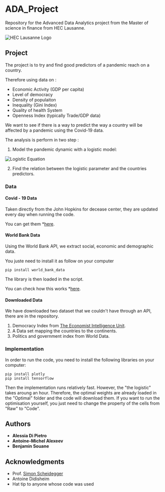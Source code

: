 # ADA_Project
Repository for the Advanced Data Analytics project from the Master of science in finance from HEC Lausanne. 

![HEC Lausanne Logo](https://upload.wikimedia.org/wikipedia/commons/thumb/a/a3/HEC_Lausanne_logo.svg/293px-HEC_Lausanne_logo.svg.png)

## Project
The project is to try and find good predictors of a pandemic reach on a country. 

Therefore using data on : 

- Economic Activity (GDP per capita)
- Level of democracy
- Density of populaiton
- Inequality (Gini Index)
- Quality of health System
- Openness Index (typically Trade/GDP data)

We want to see if there is a way to predict the way a country will be affected by a pandemic using the Covid-19 data. 

The analysis is perform in two step : 

1. Model the pandemic dynamic with a logistic model:

![Logistic Equation](https://wikimedia.org/api/rest_v1/media/math/render/svg/9e26947596d387d045be3baeb72c11270a065665)

2. Find the relation between the logistic parameter and the countries predictors.

### Data

#### Covid - 19 Data
Taken directly from the John Hopkins for decease center, they are updated every day when running the code.

You can get them *[here](https://raw.githubusercontent.com/CSSEGISandData/COVID-19/master/csse_covid_19_data/).

#### World Bank Data
Using the World Bank API, we extract social, economic and demographic data. 

You juste need to install it as follow on your computer
```
pip install world_bank_data
```
The library is then loaded in the script.

You can check how this works *[here](https://github.com/mwouts/world_bank_data).

#### Downloaded Data 
We have downloaded two dataset that we couldn't have through an API, there are in the repository. 

1. Democracy Index from [The Economist Intelligence Unit](https://www.eiu.com/topic/democracy-index).
2. A Data set mapping the countries to the continents. 
3. Politics and government index from World Data.

### Implementation

In order to run the code, you need to install the following libraries on your computer: 

```
pip install plotly
pip install tensorflow
```
Then the implementation runs relatively fast. However, the "the logistic" takes aroung an hour. Therefore, the optimal weights are already loaded in the "Optimal" folder and the code will download them. If you want to run the optimisation yourself, you just need to change the property of the cells from "Raw" to "Code".

## Authors

* **Alessia Di Pietro** 
* **Antoine-Michel Alexeev** 
* **Benjamin Souane** 


## Acknowledgments

* Prof. [Simon Scheidegger](https://sites.google.com/site/simonscheidegger/home?authuser=0)
* Antoine Didisheim
* Hat tip to anyone whose code was used

